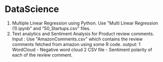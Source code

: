 # DataScience
1. Multiple Linear Regression using Python.
    Use "Multi Linear Regression (1).ipynb" and "50_Startups.csv" files.
2. Text analytics and Sentiment Analysis for Product review comments.
    Input : Use "AmazonComments.csv" which contains the review comments fetched from amazon using some R code.
    output: 1 WordCloud - Negative word cloud
            2 CSV file - Sentiment polarity of each of the review comment.
